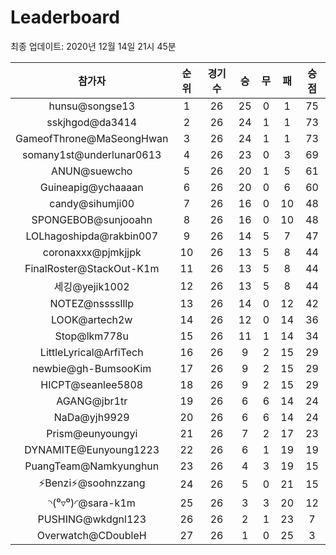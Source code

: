 # Leaderboard
최종 업데이트: 2020년 12월 14일 21시 45분




| 참가자 | 순위 | 경기수 | 승 | 무 | 패 | 승점 |
|:---:|:---:|:---:|:---:|:---:|:---:|:---:|
| hunsu@songse13 | 1 | 26 | 25 | 0 | 1 | 75 |
| sskjhgod@da3414 | 2 | 26 | 24 | 1 | 1 | 73 |
| GameofThrone@MaSeongHwan | 3 | 26 | 24 | 1 | 1 | 73 |
| somany1st@underlunar0613 | 4 | 26 | 23 | 0 | 3 | 69 |
| ANUN@suewcho | 5 | 26 | 20 | 1 | 5 | 61 |
| Guineapig@ychaaaan | 6 | 26 | 20 | 0 | 6 | 60 |
| candy@sihumji00 | 7 | 26 | 16 | 0 | 10 | 48 |
| SPONGEBOB@sunjooahn | 8 | 26 | 16 | 0 | 10 | 48 |
| LOLhagoshipda@rakbin007 | 9 | 26 | 14 | 5 | 7 | 47 |
| coronaxxx@pjmkjjpk | 10 | 26 | 13 | 5 | 8 | 44 |
| FinalRoster@StackOut-K1m | 11 | 26 | 13 | 5 | 8 | 44 |
| 세깅@yejik1002 | 12 | 26 | 13 | 5 | 8 | 44 |
| NOTEZ@nsssslllp | 13 | 26 | 14 | 0 | 12 | 42 |
| LOOK@artech2w | 14 | 26 | 12 | 0 | 14 | 36 |
| Stop@lkm778u | 15 | 26 | 11 | 1 | 14 | 34 |
| LittleLyrical@ArfiTech | 16 | 26 | 9 | 2 | 15 | 29 |
| newbie@gh-BumsooKim | 17 | 26 | 9 | 2 | 15 | 29 |
| HICPT@seanlee5808 | 18 | 26 | 9 | 2 | 15 | 29 |
| AGANG@jbr1tr | 19 | 26 | 6 | 6 | 14 | 24 |
| NaDa@yjh9929 | 20 | 26 | 6 | 6 | 14 | 24 |
| Prism@eunyoungyi | 21 | 26 | 7 | 2 | 17 | 23 |
| DYNAMITE@Eunyoung1223 | 22 | 26 | 6 | 1 | 19 | 19 |
| PuangTeam@Namkyunghun | 23 | 26 | 4 | 3 | 19 | 15 |
| ⚡Benzi⚡@soohnzzang | 24 | 26 | 5 | 0 | 21 | 15 |
| ◝(⁰▿⁰)◜@sara-k1m | 25 | 26 | 3 | 3 | 20 | 12 |
| PUSHING@wkdgnl123 | 26 | 26 | 2 | 1 | 23 | 7 |
| Overwatch@CDoubleH | 27 | 26 | 1 | 0 | 25 | 3 |